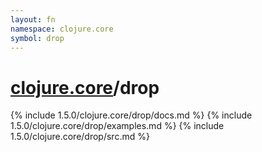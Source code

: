 ```yaml
---
layout: fn
namespace: clojure.core
symbol: drop
---
```


# [clojure.core](../)/drop

{% include 1.5.0/clojure.core/drop/docs.md %}
{% include 1.5.0/clojure.core/drop/examples.md %}
{% include 1.5.0/clojure.core/drop/src.md %}

